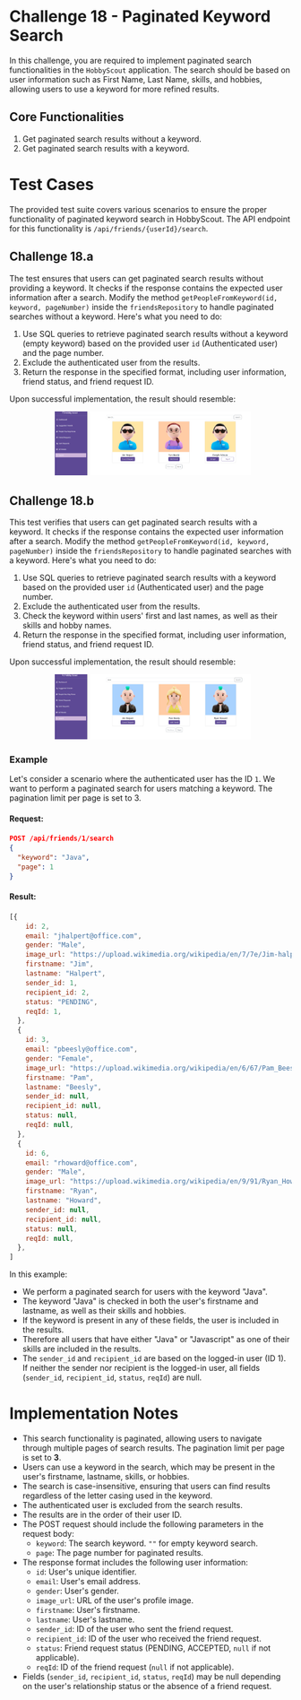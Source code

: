 # Challenge 18 - Paginated Keyword Search  

In this challenge, you are required to implement paginated search functionalities in the `HobbyScout` application. The search should be based on user information such as First Name, Last Name, skills, and hobbies, allowing users to use a keyword for more refined results.

## Core Functionalities

1. Get paginated search results without a keyword.
2. Get paginated search results with a keyword.

# Test Cases

The provided test suite covers various scenarios to ensure the proper functionality of paginated keyword search in HobbyScout. The API endpoint for this functionality is `/api/friends/{userId}/search`.

## Challenge 18.a

The test ensures that users can get paginated search results without providing a keyword. It checks if the response contains the expected user information after a search. Modify the method `getPeopleFromKeyword(id, keyword, pageNumber)` inside the `friendsRepository` to handle paginated searches without a keyword. Here's what you need to do:  

1. Use SQL queries to retrieve paginated search results without a keyword (empty keyword) based on the provided user `id` (Authenticated user) and the page number.
2. Exclude the authenticated user from the results.
3. Return the response in the specified format, including user information, friend status, and friend request ID.

Upon successful implementation, the result should resemble:
<p align="center">
  <img src="./images/18a.png" width="350px">
</p>

## Challenge 18.b

This test verifies that users can get paginated search results with a keyword. It checks if the response contains the expected user information after a search. Modify the method `getPeopleFromKeyword(id, keyword, pageNumber)` inside the `friendsRepository` to handle paginated searches with a keyword. Here's what you need to do:

1. Use SQL queries to retrieve paginated search results with a keyword based on the provided user `id` (Authenticated user) and the page number.
2. Exclude the authenticated user from the results.
3. Check the keyword within users' first and last names, as well as their skills and hobby names.
4. Return the response in the specified format, including user information, friend status, and friend request ID.

Upon successful implementation, the result should resemble:
<p align="center">
  <img src="./images/18b.png" width="350px">
</p>

### Example

Let's consider a scenario where the authenticated user has the ID `1`. We want to perform a paginated search for users matching a keyword. The pagination limit per page is set to 3.

#### Request:

```json
POST /api/friends/1/search
{
  "keyword": "Java",
  "page": 1
}
```

#### Result:

```javascript
[{
    id: 2,
    email: "jhalpert@office.com",
    gender: "Male",
    image_url: "https://upload.wikimedia.org/wikipedia/en/7/7e/Jim-halpert.jpg",
    firstname: "Jim",
    lastname: "Halpert",
    sender_id: 1,
    recipient_id: 2,
    status: "PENDING",
    reqId: 1,
  },
  {
    id: 3,
    email: "pbeesly@office.com",
    gender: "Female",
    image_url: "https://upload.wikimedia.org/wikipedia/en/6/67/Pam_Beesley.jpg",
    firstname: "Pam",
    lastname: "Beesly",
    sender_id: null,
    recipient_id: null,
    status: null,
    reqId: null,
  },
  {
    id: 6,
    email: "rhoward@office.com",
    gender: "Male",
    image_url: "https://upload.wikimedia.org/wikipedia/en/9/91/Ryan_Howard_%28The_Office%29.jpg",
    firstname: "Ryan",
    lastname: "Howard",
    sender_id: null,
    recipient_id: null,
    status: null,
    reqId: null,
  },
]
```

In this example:
- We perform a paginated search for users with the keyword "Java".
- The keyword "Java" is checked in both the user's firstname and lastname, as well as their skills and hobbies.
- If the keyword is present in any of these fields, the user is included in the results.
- Therefore all users that have either "Java" or "Javascript" as one of their skills are included in the results.
- The `sender_id` and `recipient_id` are based on the logged-in user (ID 1). If neither the sender nor recipient is the logged-in user, all fields (`sender_id`, `recipient_id`, `status`, `reqId`) are null.

# Implementation Notes

- This search functionality is paginated, allowing users to navigate through multiple pages of search results. The pagination limit per page is set to **3**.
- Users can use a keyword in the search, which may be present in the user's firstname, lastname, skills, or hobbies.
- The search is case-insensitive, ensuring that users can find results regardless of the letter casing used in the keyword.
- The authenticated user is excluded from the search results.
- The results are in the order of their user ID.
- The POST request should include the following parameters in the request body:
  - `keyword`: The search keyword. `""` for empty keyword search.
  - `page`: The page number for paginated results.
- The response format includes the following user information:
  - `id`: User's unique identifier.
  - `email`: User's email address.
  - `gender`: User's gender.
  - `image_url`: URL of the user's profile image.
  - `firstname`: User's firstname.
  - `lastname`: User's lastname.
  - `sender_id`: ID of the user who sent the friend request.
  - `recipient_id`: ID of the user who received the friend request.
  - `status`: Friend request status (PENDING, ACCEPTED, `null` if not applicable).
  - `reqId`: ID of the friend request (`null` if not applicable).
- Fields (`sender_id`, `recipient_id`, `status`, `reqId`) may be null depending on the user's relationship status or the absence of a friend request.